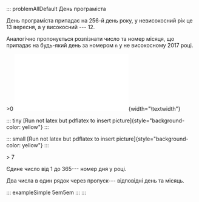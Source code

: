 ::: problemAllDefault
День програміста

День програміста припадає на 256-й день року, у невисокосний рік це 13
вересня, а у високосний --- 12.

Аналогічно пропонується розпізнати число та номер місяця, що припадає на
будь-який день за номером `n` у не високосному 2017 році.

\>0 ![image](cal2017patched.pdf){width="\\textwidth"}

::: tiny
[Run not latex but pdflatex to insert
picture]{style="background-color: yellow"}
:::

::: small
[Run not latex but pdflatex to insert
picture]{style="background-color: yellow"}
:::

\> 7

Єдине число від 1 до 365--- номер дня у році.

Два числа в один рядок через пропуск--- відповідні день та місяць.

::: exampleSimple
5em5em
:::
:::
